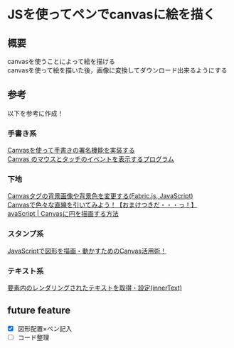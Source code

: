 # JSを使ってペンでcanvasに絵を描く

## 概要
canvasを使うことによって絵を描ける  
canvasを使って絵を描いた後，画像に変換してダウンロード出来るようにする

## 参考
以下を参考に作成！

### 手書き系
[Canvasを使って手書きの署名機能を実装する](https://www.kabanoki.net/934/)  
[Canvas のマウスとタッチのイベントを表示するプログラム](https://sekika.github.io/2020/01/07/CanvasEvent/)  

### 下地
[Canvasタグの背景画像や背景色を変更する(Fabric.js, JavaScript)](http://urusulambda.com/2018/07/29/canvas%E3%82%BF%E3%82%B0%E3%81%AE%E8%83%8C%E6%99%AF%E7%94%BB%E5%83%8F%E3%82%84%E8%83%8C%E6%99%AF%E8%89%B2%E3%82%92%E5%A4%89%E6%9B%B4%E3%81%99%E3%82%8Bfabric-js-javascript/)  
[Canvasで色々な直線を引いてみよう！【おまけつきだ・・・っ！】](https://qiita.com/nekoneko-wanwan/items/2827feaf5a831a0726aa)  
[avaScript | Canvasに円を描画する方法](https://1-notes.com/javascript-canvas-draw-circle/)  

### スタンプ系
[JavaScriptで図形を描画・動かすためのCanvas活用術！](https://www.sejuku.net/blog/101680)  

### テキスト系
[要素内のレンダリングされたテキストを取得・設定(innerText)](https://www.javadrive.jp/javascript/dom/index14.html)  

## future feature
- [x] 図形配置×ペン記入
- [ ] コード整理

